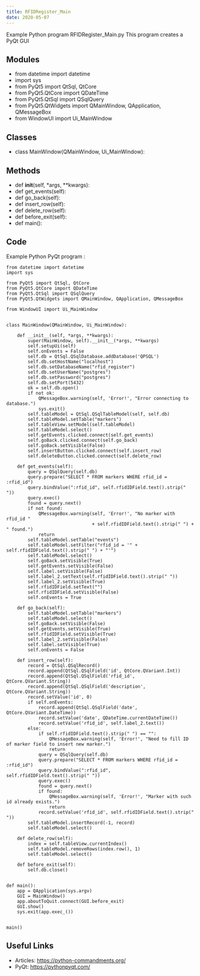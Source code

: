 ```yaml
---
title: RFIDRegister_Main
date: 2020-05-07
---
```

Example Python program RFIDRegister_Main.py
This program creates a PyQt GUI

## Modules

* from datetime import datetime
* import sys
* from PyQt5 import QtSql, QtCore
* from PyQt5.QtCore import QDateTime
* from PyQt5.QtSql import QSqlQuery
* from PyQt5.QtWidgets import QMainWindow, QApplication, QMessageBox
* from WindowUI import Ui_MainWindow

## Classes

* class MainWindow(QMainWindow, Ui_MainWindow):

## Methods

* def __init__(self, *args, **kwargs):
* def get_events(self):
* def go_back(self):
* def insert_row(self):
* def delete_row(self):
* def before_exit(self):
* def main():

## Code

Example Python PyQt program :

    from datetime import datetime
    import sys
    
    from PyQt5 import QtSql, QtCore
    from PyQt5.QtCore import QDateTime
    from PyQt5.QtSql import QSqlQuery
    from PyQt5.QtWidgets import QMainWindow, QApplication, QMessageBox
    
    from WindowUI import Ui_MainWindow
    
    
    class MainWindow(QMainWindow, Ui_MainWindow):
    
        def __init__(self, *args, **kwargs):
            super(MainWindow, self).__init__(*args, **kwargs)
            self.setupUi(self)
            self.onEvents = False
            self.db = QtSql.QSqlDatabase.addDatabase('QPSQL')
            self.db.setHostName("localhost")
            self.db.setDatabaseName("rfid_register")
            self.db.setUserName("postgres")
            self.db.setPassword("postgres")
            self.db.setPort(5432)
            ok = self.db.open()
            if not ok:
                QMessageBox.warning(self, 'Error!', "Error connecting to database.")
                sys.exit()
            self.tableModel = QtSql.QSqlTableModel(self, self.db)
            self.tableModel.setTable("markers")
            self.tableView.setModel(self.tableModel)
            self.tableModel.select()
            self.getEvents.clicked.connect(self.get_events)
            self.goBack.clicked.connect(self.go_back)
            self.goBack.setVisible(False)
            self.insertButton.clicked.connect(self.insert_row)
            self.deleteButton.clicked.connect(self.delete_row)
    
        def get_events(self):
            query = QSqlQuery(self.db)
            query.prepare("SELECT * FROM markers WHERE rfid_id = :rfid_id")
            query.bindValue(":rfid_id", self.rfidIDField.text().strip(" "))
            query.exec()
            found = query.next()
            if not found:
                QMessageBox.warning(self, 'Error!', "No marker with rfid_id "
                                    + self.rfidIDField.text().strip(" ") + " found.")
                return
            self.tableModel.setTable("events")
            self.tableModel.setFilter("rfid_id = '" + self.rfidIDField.text().strip(" ") + "'")
            self.tableModel.select()
            self.goBack.setVisible(True)
            self.getEvents.setVisible(False)
            self.label.setVisible(False)
            self.label_2.setText(self.rfidIDField.text().strip(" "))
            self.label_2.setVisible(True)
            self.rfidIDField.setText("")
            self.rfidIDField.setVisible(False)
            self.onEvents = True
    
        def go_back(self):
            self.tableModel.setTable("markers")
            self.tableModel.select()
            self.goBack.setVisible(False)
            self.getEvents.setVisible(True)
            self.rfidIDField.setVisible(True)
            self.label_2.setVisible(False)
            self.label.setVisible(True)
            self.onEvents = False
    
        def insert_row(self):
            record = QtSql.QSqlRecord()
            record.append(QtSql.QSqlField('id', QtCore.QVariant.Int))
            record.append(QtSql.QSqlField('rfid_id', QtCore.QVariant.String))
            record.append(QtSql.QSqlField('description', QtCore.QVariant.String))
            record.setValue('id', 0)
            if self.onEvents:
                record.append(QtSql.QSqlField('date', QtCore.QVariant.DateTime))
                record.setValue('date', QDateTime.currentDateTime())
                record.setValue('rfid_id', self.label_2.text())
            else:
                if self.rfidIDField.text().strip(" ") == "":
                    QMessageBox.warning(self, 'Error!', "Need to fill ID of marker field to insert new marker.")
                    return
                query = QSqlQuery(self.db)
                query.prepare("SELECT * FROM markers WHERE rfid_id = :rfid_id")
                query.bindValue(":rfid_id", self.rfidIDField.text().strip(" "))
                query.exec()
                found = query.next()
                if found:
                    QMessageBox.warning(self, 'Error!', "Marker with such id already exists.")
                    return
                record.setValue('rfid_id', self.rfidIDField.text().strip(" "))
            self.tableModel.insertRecord(-1, record)
            self.tableModel.select()
    
        def delete_row(self):
            index = self.tableView.currentIndex()
            self.tableModel.removeRows(index.row(), 1)
            self.tableModel.select()
    
        def before_exit(self):
            self.db.close()
    
    
    def main():
        app = QApplication(sys.argv)
        GUI = MainWindow()
        app.aboutToQuit.connect(GUI.before_exit)
        GUI.show()
        sys.exit(app.exec_())
    
    
    main()

## Useful Links

- Articles: https://python-commandments.org/
- PyQt: https://pythonpyqt.com/
